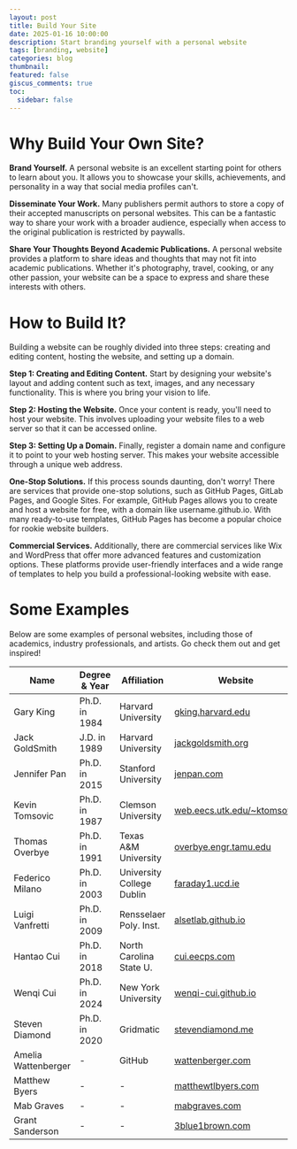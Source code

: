```yaml
---
layout: post
title: Build Your Site
date: 2025-01-16 10:00:00
description: Start branding yourself with a personal website
tags: [branding, website]
categories: blog
thumbnail:
featured: false
giscus_comments: true
toc:
  sidebar: false
---
```


# Why Build Your Own Site?

**Brand Yourself.**
A personal website is an excellent starting point for others to learn about you. It allows you to showcase your skills, achievements, and personality in a way that social media profiles can't.

**Disseminate Your Work.**
Many publishers permit authors to store a copy of their accepted manuscripts on personal websites. This can be a fantastic way to share your work with a broader audience, especially when access to the original publication is restricted by paywalls.

**Share Your Thoughts Beyond Academic Publications.**
A personal website provides a platform to share ideas and thoughts that may not fit into academic publications. Whether it's photography, travel, cooking, or any other passion, your website can be a space to express and share these interests with others.

# How to Build It?

Building a website can be roughly divided into three steps: creating and editing content, hosting the website, and setting up a domain.

**Step 1: Creating and Editing Content.**
Start by designing your website's layout and adding content such as text, images, and any necessary functionality. This is where you bring your vision to life.

**Step 2: Hosting the Website.**
Once your content is ready, you'll need to host your website. This involves uploading your website files to a web server so that it can be accessed online.

**Step 3: Setting Up a Domain.**
Finally, register a domain name and configure it to point to your web hosting server. This makes your website accessible through a unique web address.

**One-Stop Solutions.**
If this process sounds daunting, don't worry! There are services that provide one-stop solutions, such as GitHub Pages, GitLab Pages, and Google Sites. For example, GitHub Pages allows you to create and host a website for free, with a domain like username.github.io. With many ready-to-use templates, GitHub Pages has become a popular choice for rookie website builders.

**Commercial Services.**
Additionally, there are commercial services like Wix and WordPress that offer more advanced features and customization options. These platforms provide user-friendly interfaces and a wide range of templates to help you build a professional-looking website with ease.

# Some Examples

Below are some examples of personal websites, including those of academics, industry professionals, and artists. Go check them out and get inspired!

| Name                | Degree & Year | Affiliation               | Website                                                           |
| ------------------- | ------------- | ------------------------- | ----------------------------------------------------------------- |
| Gary King           | Ph.D. in 1984 | Harvard University        | [gking.harvard.edu](http://gking.harvard.edu)                     |
| Jack GoldSmith      | J.D. in 1989  | Harvard University        | [jackgoldsmith.org](http://jackgoldsmith.org)                     |
| Jennifer Pan        | Ph.D. in 2015 | Stanford University       | [jenpan.com](http://jenpan.com)                                   |
| Kevin Tomsovic      | Ph.D. in 1987 | Clemson University        | [web.eecs.utk.edu/~ktomsovi/](http://web.eecs.utk.edu/~ktomsovi/) |
| Thomas Overbye      | Ph.D. in 1991 | Texas A&M University      | [overbye.engr.tamu.edu](http://overbye.engr.tamu.edu)             |
| Federico Milano     | Ph.D. in 2003 | University College Dublin | [faraday1.ucd.ie](http://faraday1.ucd.ie)                         |
| Luigi Vanfretti     | Ph.D. in 2009 | Rensselaer Poly. Inst.    | [alsetlab.github.io](http://alsetlab.github.io)                   |
| Hantao Cui          | Ph.D. in 2018 | North Carolina State U.   | [cui.eecps.com](http://cui.eecps.com)                             |
| Wenqi Cui           | Ph.D. in 2024 | New York University       | [wenqi-cui.github.io](http://wenqi-cui.github.io)                 |
| Steven Diamond      | Ph.D. in 2020 | Gridmatic                 | [stevendiamond.me](http://stevendiamond.me)                       |
| Amelia Wattenberger | -             | GitHub                    | [wattenberger.com](http://wattenberger.com)                       |
| Matthew Byers       | -             | -                         | [matthewtlbyers.com](http://matthewtlbyers.com)                   |
| Mab Graves          | -             | -                         | [mabgraves.com](http://mabgraves.com)                             |
| Grant Sanderson     | -             | -                         | [3blue1brown.com](http://3blue1brown.com)                         |
